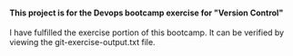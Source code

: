 #### This project is for the Devops bootcamp exercise for "Version Control" 


I have fulfilled the exercise portion of this bootcamp. It can be verified by viewing the git-exercise-output.txt file.
